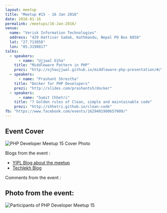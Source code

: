 ```yaml
---
layout: meetup
title: "Meetup #15 - 16 Jan 2016"
date: 2016-01-16
permalink: /meetups/16-Jan-2016/
venue:
  name: "Verisk Information Technologies"
  address: "429 Hattisar Sadak, Kathmandu, Nepal PO Box 6058"
  lat: "27.713058"
  lon: "85.3198817"
talks:
  - speakers:
      - name: "Ujjwal Ojha"
    title: "Middleware Pattern in PHP"
    prezi: "http://ojhaujjwal.github.io/middleware-php-presentation/#/"
  - speakers:
      - name: "Prashant Shrestha"
    title: "Docker for PHP Developers"
    prezi: "http://slides.com/prashantsh/docker"
  - speakers:
      - name: "Sumit Chhetri"
    title: "7 Golden rules of Clean, simple and maintainable code"
    prezi: "http://shhetri.github.io/clean-code"
fb: "https://www.facebook.com/events/1629401980657009/"
---
```


## Event Cover

![PHP Developer Meetup 15 Cover Photo](/php/public/images/meetup-15/banner-15.jpg "PHP Developer Meetup 15 cover photo")



Blogs from the event :

- [YIPL Blog about the meetup](https://blog.yipl.com.np/php-developers-meet-up-15-e07a73f5a43e#.62m33hoen)
- [Techlekh Blog](http://techlekh.com/2016/01/14/php-developers-meetup-15/)

Comments from the event :

## Photo from the event:

![Participants of PHP Developer Meetup 15](/php/public/images/meetup-15/group-photo-15.jpg "Participants of PHP Developer Meetup 15")
